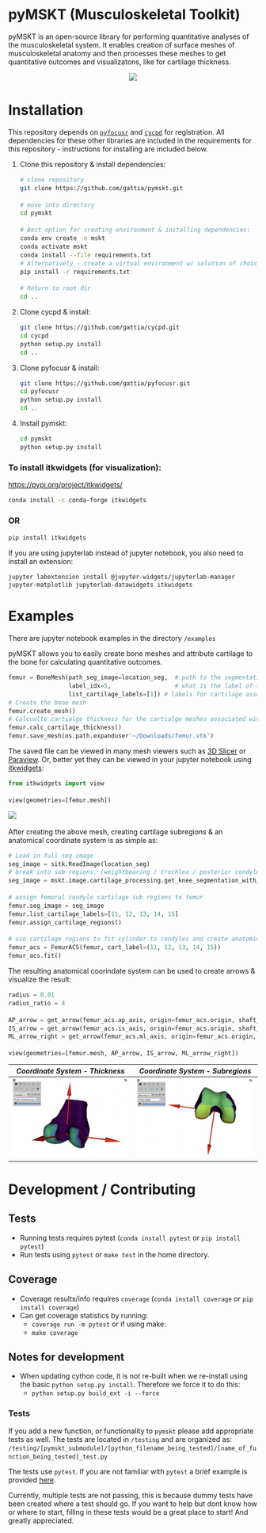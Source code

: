 # pyMSKT (Musculoskeletal Toolkit)

pyMSKT is an open-source library for performing quantitative analyses of the musculoskeletal system. It enables creation of surface meshes of musculoskeletal anatomy and then processes these meshes to get quantitative outcomes and visualizatons, like for cartilage thickness.  

<p align="center">
<img src="./images/whole_knee_1.png" width="300">
</p>

# Installation

This repository depends on [`pyfocusr`](https://github.com/gattia/pyfocusr) and [`cycpd`](https://github.com/gattia/cycpd) for registration. All dependencies for these other libraries are included in the requirements for this repository - instructions for installing are included below. 

1. Clone this repository & install dependencies: <br>
    ```bash
    # clone repository
    git clone https://github.com/gattia/pymskt.git
    
    # move into directory
    cd pymskt
    
    # Best option for creating environment & installing dependencies:
    conda env create -n mskt
    conda activate mskt
    conda install --file requirements.txt
    # Alternatively - create a virtual environment w/ solution of choice (venv, conda, etc.) first & then run:
    pip install -r requirements.txt
    
    # Return to root dir
    cd ..
    ```

2. Clone cycpd & install: <br>
    ```bash
    git clone https://github.com/gattia/cycpd.git
    cd cycpd
    python setup.py install
    cd ..
    ```
3. Clone pyfocusr & install: <br>
    ```bash
    git clone https://github.com/gattia/pyfocusr.git
    cd pyfocusr
    python setup.py install
    cd ..
    ```
4. Install pymskt: <br>
    ```bash
    cd pymskt
    python setup.py install
    ```


### To install itkwidgets (for visualization): 
https://pypi.org/project/itkwidgets/

```bash
conda install -c conda-forge itkwidgets
```

### OR

```bash
pip install itkwidgets
```

If you are using jupyterlab instead of jupyter notebook, you also need to install an extension: 

```
jupyter labextension install @jupyter-widgets/jupyterlab-manager jupyter-matplotlib jupyterlab-datawidgets itkwidgets
```

# Examples
There are jupyter notebook examples in the directory `/examples`

pyMSKT allows you to easily create bone meshes and attribute cartilage to the bone for calculating quantitative outcomes. 

```python
femur = BoneMesh(path_seg_image=location_seg,  # path to the segmentation image being used.
                 label_idx=5,                  # what is the label of this bone.
                 list_cartilage_labels=[1]) # labels for cartilage associted with bone.   
# Create the bone mesh
femur.create_mesh()
# Calcualte cartialge thickness for the cartialge meshes associated with the bone
femur.calc_cartilage_thickness()
femur.save_mesh(os.path.expanduser'~/Downloads/femur.vtk')
```
The saved file can be viewed in many mesh viewers such as [3D Slicer](https://www.slicer.org/) or [Paraview](https://www.paraview.org/). Or, better yet they can be viewed in your jupyter notebook using [itkwidgets](https://pypi.org/project/itkwidgets/): 
```python
from itkwidgets import view

view(geometries=[femur.mesh])
```

![](/images/femur_itkwidgets.png)

After creating the above mesh, creating cartilage subregions & an anatomical coordinate
system is as simple as: 

```python
# Load in full seg image
seg_image = sitk.ReadImage(location_seg)
# break into sub regions. (weightbearing / trochlea / posterior condyles)
seg_image = mskt.image.cartilage_processing.get_knee_segmentation_with_femur_subregions(seg_image)

# assign femoral condyle cartilage sub regions to femur 
femur.seg_image = seg_image
femur.list_cartilage_labels=[11, 12, 13, 14, 15]
femur.assign_cartilage_regions()

# use cartilage regions to fit cylinder to condyles and create anatomic coordinate system 
femur_acs = FemurACS(femur, cart_label=(11, 12, 13, 14, 15))
femur_acs.fit()
```

The resulting anatomical coorindate system can be used to create arrows & visualize the result: 

```python
radius = 0.01
radius_ratio = 4

AP_arrow = get_arrow(femur_acs.ap_axis, origin=femur_acs.origin, shaft_radius=radius, tip_radius=radius*radius_ratio)
IS_arrow = get_arrow(femur_acs.is_axis, origin=femur_acs.origin, shaft_radius=radius, tip_radius=radius*radius_ratio)
ML_arrow_right = get_arrow(femur_acs.ml_axis, origin=femur_acs.origin, shaft_radius=radius, tip_radius=radius*radius_ratio)

view(geometries=[femur.mesh, AP_arrow, IS_arrow, ML_arrow_right])
```
|*Coordinate System - Thickness* | *Coordinate System - Subregions* |
|:---:       |:---:        |
|![](/images/femur_acs.png)   | ![](/images/femur_subregions.png) |




# Development / Contributing
## Tests
- Running tests requires pytest (`conda install pytest` or `pip install pytest`)
- Run tests using `pytest` or `make test` in the home directory. 

## Coverage
- Coverage results/info requires `coverage` (`conda install coverage` or `pip install coverage`)
- Can get coverage statistics by running: 
    - `coverage run -m pytest`
    or if using make: 
    - `make coverage`

## Notes for development
- When updating cython code, it is not re-built when we re-install using the basic `python setup.py install`. Therefore we force it to do this: 
    - `python setup.py build_ext -i --force`          

### Tests
If you add a new function, or functionality to `pymskt` please add appropriate tests as well. 
The tests are located in `/testing` and are organized as: 
`/testing/[pymskt_submodule]/[python_filename_being_tested]/[name_of_function_being_tested]_test.py`

The tests use `pytest`. If you are not familiar with `pytest` a brief example is provided [here](https://docs.pytest.org/en/6.2.x/getting-started.html). 

Currently, multiple tests are not passing, this is because dummy tests have been created where a test should go. If you want to help but dont know how or where to start, filling in these tests would be a great place to start! And greatly appreciated.